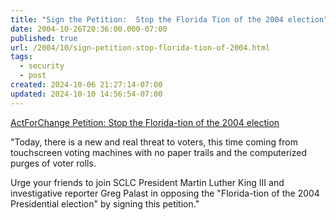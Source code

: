 ```yaml
---
title: "Sign the Petition:  Stop the Florida Tion of the 2004 election"
date: 2004-10-26T20:36:00.000-07:00
published: true
url: /2004/10/sign-petition-stop-florida-tion-of-2004.html
tags:
  - security
  - post
created: 2024-10-06 21:27:14-07:00
updated: 2024-10-10 14:56:54-07:00
---
```


[ActForChange Petition: Stop the Florida-tion of the 2004 election](https://www.workingforchange.com/activism/petition.cfm?itemid=14993 "ActForChange Petition: Stop the Florida-tion of the 2004 election")  
  
"Today, there is a new and real threat to voters, this time coming from touchscreen voting machines with no paper trails and the computerized purges of voter rolls.  
  
Urge your friends to join SCLC President Martin Luther King III and investigative reporter Greg Palast in opposing the "Florida-tion of the 2004 Presidential election" by signing this petition."